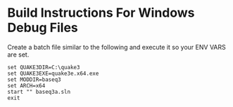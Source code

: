 # Build Instructions For Windows Debug Files

Create a batch file similar to the following and execute it so your ENV VARS are set.

```cd baseq3a\build\win32-msvc
set QUAKE3DIR=C:\quake3
set QUAKE3EXE=quake3e.x64.exe
set MODDIR=baseq3
set ARCH=x64
start "" baseq3a.sln
exit
```
